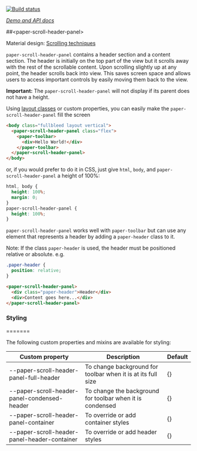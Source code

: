 
<!---

This README is automatically generated from the comments in these files:
paper-scroll-header-panel.html

Edit those files, and our readme bot will duplicate them over here!
Edit this file, and the bot will squash your changes :)

The bot does some handling of markdown. Please file a bug if it does the wrong
thing! https://github.com/PolymerLabs/tedium/issues

-->

[![Build status](https://travis-ci.org/PolymerElements/paper-scroll-header-panel.svg?branch=master)](https://travis-ci.org/PolymerElements/paper-scroll-header-panel)

_[Demo and API docs](https://elements.polymer-project.org/elements/paper-scroll-header-panel)_


##&lt;paper-scroll-header-panel&gt;

Material design: [Scrolling techniques](https://www.google.com/design/spec/patterns/scrolling-techniques.html)

`paper-scroll-header-panel` contains a header section and a content section.  The
header is initially on the top part of the view but it scrolls away with the
rest of the scrollable content.  Upon scrolling slightly up at any point, the
header scrolls back into view.  This saves screen space and allows users to
access important controls by easily moving them back to the view.

__Important:__ The `paper-scroll-header-panel` will not display if its parent does not have a height.

Using [layout classes](https://www.polymer-project.org/1.0/docs/migration.html#layout-attributes) or custom properties, you can easily make the `paper-scroll-header-panel` fill the screen

```html
<body class="fullbleed layout vertical">
  <paper-scroll-header-panel class="flex">
    <paper-toolbar>
      <div>Hello World!</div>
    </paper-toolbar>
  </paper-scroll-header-panel>
</body>
```

or, if you would prefer to do it in CSS, just give `html`, `body`, and `paper-scroll-header-panel` a height of 100%:

```css
html, body {
  height: 100%;
  margin: 0;
}
paper-scroll-header-panel {
  height: 100%;
}
```

`paper-scroll-header-panel` works well with `paper-toolbar` but can use any element
that represents a header by adding a `paper-header` class to it.

Note: If the class `paper-header` is used, the header must be positioned relative or absolute. e.g.

```css
.paper-header {
  position: relative;
}
```

```html
<paper-scroll-header-panel>
  <div class="paper-header">Header</div>
  <div>Content goes here...</div>
</paper-scroll-header-panel>
```

### Styling

=======

The following custom properties and mixins are available for styling:

| Custom property | Description | Default |
| --- | --- | --- |
| --paper-scroll-header-panel-full-header | To change background for toolbar when it is at its full size | {} |
| --paper-scroll-header-panel-condensed-header | To change the background for toolbar when it is condensed | {} |
| --paper-scroll-header-panel-container | To override or add container styles | {} |
| --paper-scroll-header-panel-header-container | To override or add header styles | {} |
